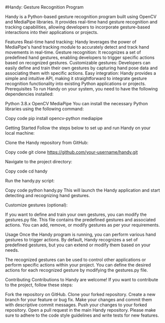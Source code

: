 #Handy: Gesture Recognition Program

Handy is a Python-based gesture recognition program built using OpenCV and MediaPipe libraries. It provides real-time hand gesture recognition and tracking capabilities, allowing developers to incorporate gesture-based interactions into their applications or projects.

Features
Real-time hand tracking: Handy leverages the power of MediaPipe's hand tracking module to accurately detect and track hand movements in real-time.
Gesture recognition: It recognizes a set of predefined hand gestures, enabling developers to trigger specific actions based on recognized gestures.
Customizable gestures: Developers can easily define and train their own gestures by capturing hand pose data and associating them with specific actions.
Easy integration: Handy provides a simple and intuitive API, making it straightforward to integrate gesture recognition functionality into existing Python applications or projects.
Prerequisites
To run Handy on your system, you need to have the following dependencies installed:

Python 3.8.x
OpenCV
MediaPipe
You can install the necessary Python libraries using the following command:

Copy code
pip install opencv-python mediapipe

Getting Started
Follow the steps below to set up and run Handy on your local machine:

Clone the Handy repository from GitHub:

Copy code
git clone https://github.com/your-username/handy.git

Navigate to the project directory:

Copy code
cd handy

Run the handy.py script:

Copy code
python handy.py
This will launch the Handy application and start detecting and recognizing hand gestures.

Customize gestures (optional):

If you want to define and train your own gestures, you can modify the gestures.py file. This file contains the predefined gestures and associated actions. You can add, remove, or modify gestures as per your requirements.

Usage
Once the Handy program is running, you can perform various hand gestures to trigger actions. By default, Handy recognizes a set of predefined gestures, but you can extend or modify them based on your needs.

The recognized gestures can be used to control other applications or perform specific actions within your project. You can define the desired actions for each recognized gesture by modifying the gestures.py file.

Contributing
Contributions to Handy are welcome! If you want to contribute to the project, follow these steps:

Fork the repository on GitHub.
Clone your forked repository.
Create a new branch for your feature or bug fix.
Make your changes and commit them with descriptive commit messages.
Push your changes to your forked repository.
Open a pull request in the main Handy repository.
Please make sure to adhere to the code style guidelines and write tests for new features.
